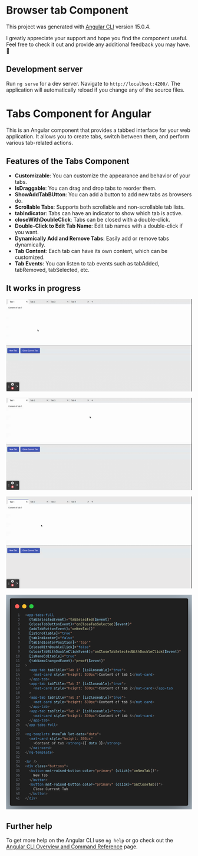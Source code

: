 # Browser tab Component

This project was generated with [Angular CLI](https://github.com/angular/angular-cli) version 15.0.4.

I greatly appreciate your support and hope you find the component useful. Feel free to check it out and provide any additional feedback you may have. 🚀

## Development server

Run `ng serve` for a dev server. Navigate to `http://localhost:4200/`. The application will automatically reload if you change any of the source files.

# Tabs Component for Angular

This is an Angular component that provides a tabbed interface for your web application. It allows you to create tabs, switch between them, and perform various tab-related actions.

## Features of the Tabs Component

- **Customizable**: You can customize the appearance and behavior of your tabs.
- **IsDraggable**: You can drag and drop tabs to reorder them.
- **ShowAddTabBUtton**: You can add a button to add new tabs as browsers do.
- **Scrollable Tabs**: Supports both scrollable and non-scrollable tab lists.
- **tabIndicator**: Tabs can have an indicator to show which tab is active. 
- **closeWithDoubleClick**: Tabs can be closed with a double-click.
- **Double-Click to Edit Tab Name**: Edit tab names with a double-click if you want.
- **Dynamically Add and Remove Tabs**: Easily add or remove tabs dynamically.
- **Tab Content**: Each tab can have its own content, which can be customized.
- **Tab Events**: You can listen to tab events such as tabAdded, tabRemoved, tabSelected, etc.

## It works in progress
![example 1](./assets%20readme/TabsComponent.gif)

![example 2](./assets%20readme/TabsComponent2.gif)

![example 3](./assets%20readme/TabsComponent3.gif)

![Use example](./assets%20readme//example%20code.png)

## Further help

To get more help on the Angular CLI use `ng help` or go check out the [Angular CLI Overview and Command Reference](https://angular.io/cli) page.
